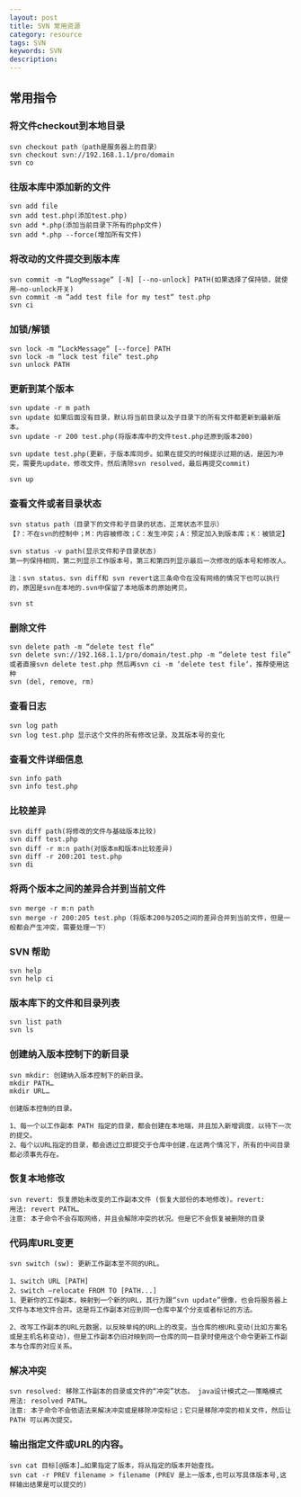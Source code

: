 ```yaml
---
layout: post
title: SVN 常用资源
category: resource
tags: SVN
keywords: SVN
description: 
---
```


## 常用指令

### 将文件checkout到本地目录
    
    svn checkout path（path是服务器上的目录）
    svn checkout svn://192.168.1.1/pro/domain
    svn co

### 往版本库中添加新的文件

    svn add file
    svn add test.php(添加test.php)
    svn add *.php(添加当前目录下所有的php文件)
    svn add *.php --force(增加所有文件)

### 将改动的文件提交到版本库

    svn commit -m “LogMessage“ [-N] [--no-unlock] PATH(如果选择了保持锁，就使用–no-unlock开关)
    svn commit -m “add test file for my test“ test.php
    svn ci

### 加锁/解锁

    svn lock -m “LockMessage“ [--force] PATH
    svn lock -m “lock test file“ test.php
    svn unlock PATH

### 更新到某个版本

    svn update -r m path
    svn update 如果后面没有目录，默认将当前目录以及子目录下的所有文件都更新到最新版本。
    svn update -r 200 test.php(将版本库中的文件test.php还原到版本200)

    svn update test.php(更新，于版本库同步。如果在提交的时候提示过期的话，是因为冲突，需要先update，修改文件，然后清除svn resolved，最后再提交commit)

    svn up

### 查看文件或者目录状态

    svn status path（目录下的文件和子目录的状态，正常状态不显示）
    【?：不在svn的控制中；M：内容被修改；C：发生冲突；A：预定加入到版本库；K：被锁定】

    svn status -v path(显示文件和子目录状态)
    第一列保持相同，第二列显示工作版本号，第三和第四列显示最后一次修改的版本号和修改人。

    注：svn status、svn diff和 svn revert这三条命令在没有网络的情况下也可以执行的，原因是svn在本地的.svn中保留了本地版本的原始拷贝。

    svn st

### 删除文件

    svn delete path -m “delete test fle“
    svn delete svn://192.168.1.1/pro/domain/test.php -m “delete test file”
    或者直接svn delete test.php 然后再svn ci -m ‘delete test file‘，推荐使用这种
    svn (del, remove, rm)

### 查看日志

    svn log path 
    svn log test.php 显示这个文件的所有修改记录，及其版本号的变化

### 查看文件详细信息

    svn info path
    svn info test.php

### 比较差异

    svn diff path(将修改的文件与基础版本比较)
    svn diff test.php
    svn diff -r m:n path(对版本m和版本n比较差异)
    svn diff -r 200:201 test.php
    svn di

### 将两个版本之间的差异合并到当前文件

    svn merge -r m:n path
    svn merge -r 200:205 test.php（将版本200与205之间的差异合并到当前文件，但是一般都会产生冲突，需要处理一下）

### SVN 帮助

    svn help
    svn help ci

### 版本库下的文件和目录列表

    svn list path 
    svn ls

### 创建纳入版本控制下的新目录

    svn mkdir: 创建纳入版本控制下的新目录。
    mkdir PATH…
    mkdir URL…
    
    创建版本控制的目录。

    1、每一个以工作副本 PATH 指定的目录，都会创建在本地端，并且加入新增调度，以待下一次的提交。
    2、每个以URL指定的目录，都会透过立即提交于仓库中创建.在这两个情况下，所有的中间目录都必须事先存在。

### 恢复本地修改

    svn revert: 恢复原始未改变的工作副本文件 (恢复大部份的本地修改)。revert:
    用法: revert PATH…
    注意: 本子命令不会存取网络，并且会解除冲突的状况。但是它不会恢复被删除的目录

### 代码库URL变更

    svn switch (sw): 更新工作副本至不同的URL。 

    1、switch URL [PATH]
    2、switch –relocate FROM TO [PATH...]
    1、更新你的工作副本，映射到一个新的URL，其行为跟“svn update”很像，也会将服务器上文件与本地文件合并。这是将工作副本对应到同一仓库中某个分支或者标记的方法。

    2、改写工作副本的URL元数据，以反映单纯的URL上的改变。当仓库的根URL变动(比如方案名或是主机名称变动)，但是工作副本仍旧对映到同一仓库的同一目录时使用这个命令更新工作副本与仓库的对应关系。

### 解决冲突

    svn resolved: 移除工作副本的目录或文件的“冲突”状态。 java设计模式之——策略模式
    用法: resolved PATH…
    注意: 本子命令不会依语法来解决冲突或是移除冲突标记；它只是移除冲突的相关文件，然后让 PATH 可以再次提交。

### 输出指定文件或URL的内容。

    svn cat 目标[@版本]…如果指定了版本，将从指定的版本开始查找。
    svn cat -r PREV filename > filename (PREV 是上一版本,也可以写具体版本号,这样输出结果是可以提交的)

